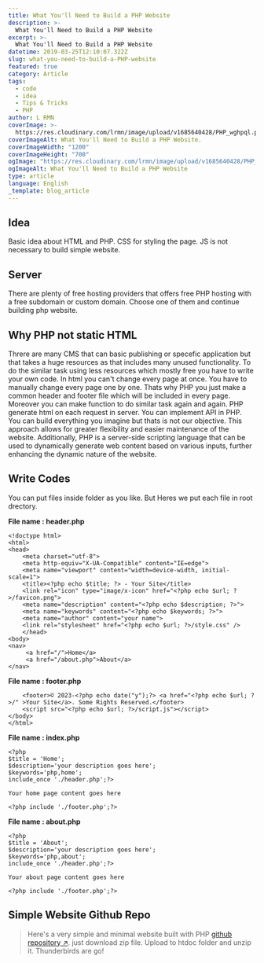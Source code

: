```yaml
---
title: What You'll Need to Build a PHP Website
description: >-
  What You'll Need to Build a PHP Website
excerpt: >-
  What You'll Need to Build a PHP Website
datetime: 2019-03-25T12:10:07.322Z
slug: what-you-need-to-build-a-PHP-website
featured: true
category: Article
tags:
  - code
  - idea
  - Tips & Tricks
  - PHP
author: L RMN
coverImage: >-
  https://res.cloudinary.com/lrmn/image/upload/v1685640428/PHP_wghpql.png
coverImageAlt: What You'll Need to Build a PHP Website.
coverImageWidth: "1200"
coverImageHeight: "700"
ogImage: "https://res.cloudinary.com/lrmn/image/upload/v1685640428/PHP_wghpql.png"
ogImageAlt: What You'll Need to Build a PHP Website
type: article
language: English
_template: blog_article
---
```


## Idea

Basic idea about HTML and PHP. CSS for styling the page. JS is not necessary to build simple website.

## Server

There are plenty of free hosting providers that offers free PHP hosting with a free subdomain or custom domain. Choose one of them and continue building php website.

## Why PHP not static HTML

Threre are many CMS that can basic publishing or specefic application but that takes a huge resources as that includes many unused functionality. To do the similar task using less resources which mostly free you have to write your own code. In html you can't change every page at once. You have to manually change every page one by one. Thats why PHP you just make a common header and footer file which will be included in every page. Moreover you can make function to do similar task again and again. PHP generate html on each request in server. You can implement API in PHP. You can build everything you imagine but thats is not our objective. This approach allows for greater flexibility and easier maintenance of the website. Additionally, PHP is a server-side scripting language that can be used to dynamically generate web content based on various inputs, further enhancing the dynamic nature of the website.

## Write Codes

You can put files inside folder as you like. But Heres we put each file in root drectory.

**File name : header.php**

```header.php
<!doctype html>
<html>
<head>
    <meta charset="utf-8">
    <meta http-equiv="X-UA-Compatible" content="IE=edge">
    <meta name="viewport" content="width=device-width, initial-scale=1">
    <title><?php echo $title; ?> - Your Site</title>
    <link rel="icon" type="image/x-icon" href="<?php echo $url; ?>/favicon.png">
    <meta name="description" content="<?php echo $description; ?>">
    <meta name="keywords" content="<?php echo $keywords; ?>">
    <meta name="author" content="your name">
    <link rel="stylesheet" href="<?php echo $url; ?>/style.css" />
    </head>
<body>
<nav>
     <a href="/">Home</a>
     <a href="/about.php">About</a>
</nav>
```

**File name : footer.php**

```footer.php
    <footer>© 2023-<?php echo date("y");?> <a href="<?php echo $url; ?>/" >Your Site</a>. Some Rights Reserved.</footer>
    <script src="<?php echo $url; ?>/script.js"></script>
</body>
</html>
```

**File name : index.php**

```index.php
<?php
$title = 'Home';
$description='your description goes here';
$keywords='php,home';
include_once './header.php';?>

Your home page content goes here

<?php include './footer.php';?>
```

**File name : about.php**

```about.php
<?php
$title = 'About';
$description='your description goes here';
$keywords='php,about';
include_once './header.php';?>

Your about page content goes here

<?php include './footer.php';?>
```

## Simple Website Github Repo

> Here's a very simple and minimal website built with PHP [github repository ↗](https://github.com/lrmn7). just download zip file. Upload to htdoc folder and unzip it. Thunderbirds are go!

